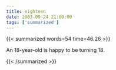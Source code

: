 ```yaml
---
title: eighteen
date: 2003-09-24 21:00:00
tags: ['summarized']
---
```


{{< summarized words=54 time=46.26 >}}

An 18-year-old is happy to be turning 18.

{{< /summarized >}}